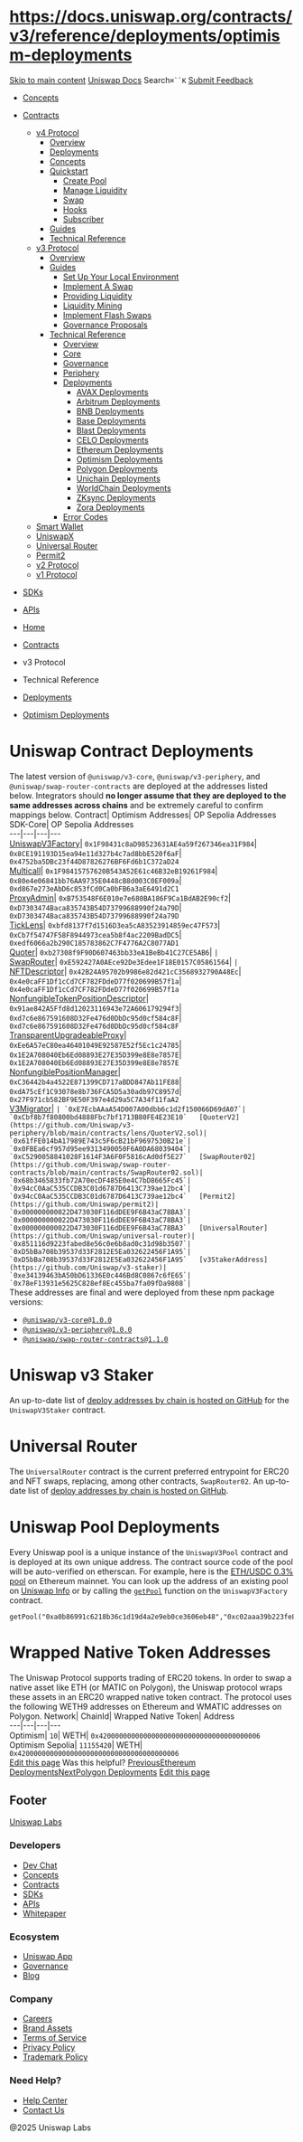 # https://docs.uniswap.org/contracts/v3/reference/deployments/optimism-deployments

[Skip to main content](https://docs.uniswap.org/contracts/v3/reference/deployments/optimism-deployments#__docusaurus_skipToContent_fallback)
[Uniswap Docs](https://docs.uniswap.org/)
Search`⌘``K`
[Submit Feedback](https://docs.google.com/forms/d/e/1FAIpQLSdjSkZam8KiatL9XACRVxCHjDJjaPGbls77PCXDKFn4JwykXg/viewform)
  * [Concepts](https://docs.uniswap.org/concepts/overview)
  * [Contracts](https://docs.uniswap.org/contracts/v4/overview)
    * [v4 Protocol](https://docs.uniswap.org/contracts/v3/reference/deployments/optimism-deployments)
      * [Overview](https://docs.uniswap.org/contracts/v4/overview)
      * [Deployments](https://docs.uniswap.org/contracts/v4/deployments)
      * [Concepts](https://docs.uniswap.org/contracts/v3/reference/deployments/optimism-deployments)
      * [Quickstart](https://docs.uniswap.org/contracts/v3/reference/deployments/optimism-deployments)
        * [Create Pool](https://docs.uniswap.org/contracts/v4/quickstart/create-pool)
        * [Manage Liquidity](https://docs.uniswap.org/contracts/v3/reference/deployments/optimism-deployments)
        * [Swap](https://docs.uniswap.org/contracts/v4/quickstart/swap)
        * [Hooks](https://docs.uniswap.org/contracts/v3/reference/deployments/optimism-deployments)
        * [Subscriber](https://docs.uniswap.org/contracts/v4/quickstart/subscriber)
      * [Guides](https://docs.uniswap.org/contracts/v3/reference/deployments/optimism-deployments)
      * [Technical Reference](https://docs.uniswap.org/contracts/v3/reference/deployments/optimism-deployments)
    * [v3 Protocol](https://docs.uniswap.org/contracts/v3/reference/deployments/optimism-deployments)
      * [Overview](https://docs.uniswap.org/contracts/v3/overview)
      * [Guides](https://docs.uniswap.org/contracts/v3/reference/deployments/optimism-deployments)
        * [Set Up Your Local Environment](https://docs.uniswap.org/contracts/v3/guides/local-environment)
        * [Implement A Swap](https://docs.uniswap.org/contracts/v3/reference/deployments/optimism-deployments)
        * [Providing Liquidity](https://docs.uniswap.org/contracts/v3/reference/deployments/optimism-deployments)
        * [Liquidity Mining](https://docs.uniswap.org/contracts/v3/reference/deployments/optimism-deployments)
        * [Implement Flash Swaps](https://docs.uniswap.org/contracts/v3/reference/deployments/optimism-deployments)
        * [Governance Proposals](https://docs.uniswap.org/contracts/v3/reference/deployments/optimism-deployments)
      * [Technical Reference](https://docs.uniswap.org/contracts/v3/reference/deployments/optimism-deployments)
        * [Overview](https://docs.uniswap.org/contracts/v3/reference/overview)
        * [Core](https://docs.uniswap.org/contracts/v3/reference/deployments/optimism-deployments)
        * [Governance](https://docs.uniswap.org/contracts/v3/reference/deployments/optimism-deployments)
        * [Periphery](https://docs.uniswap.org/contracts/v3/reference/deployments/optimism-deployments)
        * [Deployments](https://docs.uniswap.org/contracts/v3/reference/deployments/)
          * [AVAX Deployments](https://docs.uniswap.org/contracts/v3/reference/deployments/avax-deployments)
          * [Arbitrum Deployments](https://docs.uniswap.org/contracts/v3/reference/deployments/arbitrum-deployments)
          * [BNB Deployments](https://docs.uniswap.org/contracts/v3/reference/deployments/bnb-deployments)
          * [Base Deployments](https://docs.uniswap.org/contracts/v3/reference/deployments/base-deployments)
          * [Blast Deployments](https://docs.uniswap.org/contracts/v3/reference/deployments/blast-deployments)
          * [CELO Deployments](https://docs.uniswap.org/contracts/v3/reference/deployments/celo-deployments)
          * [Ethereum Deployments](https://docs.uniswap.org/contracts/v3/reference/deployments/ethereum-deployments)
          * [Optimism Deployments](https://docs.uniswap.org/contracts/v3/reference/deployments/optimism-deployments)
          * [Polygon Deployments](https://docs.uniswap.org/contracts/v3/reference/deployments/polygon-deployments)
          * [Unichain Deployments](https://docs.uniswap.org/contracts/v3/reference/deployments/unichain-deployments)
          * [WorldChain Deployments](https://docs.uniswap.org/contracts/v3/reference/deployments/WorldChain-deployments)
          * [ZKsync Deployments](https://docs.uniswap.org/contracts/v3/reference/deployments/ZKsync-deployments)
          * [Zora Deployments](https://docs.uniswap.org/contracts/v3/reference/deployments/Zora-deployments)
        * [Error Codes](https://docs.uniswap.org/contracts/v3/reference/error-codes)
    * [Smart Wallet](https://docs.uniswap.org/contracts/v3/reference/deployments/optimism-deployments)
    * [UniswapX](https://docs.uniswap.org/contracts/v3/reference/deployments/optimism-deployments)
    * [Universal Router](https://docs.uniswap.org/contracts/v3/reference/deployments/optimism-deployments)
    * [Permit2](https://docs.uniswap.org/contracts/v3/reference/deployments/optimism-deployments)
    * [v2 Protocol](https://docs.uniswap.org/contracts/v3/reference/deployments/optimism-deployments)
    * [v1 Protocol](https://docs.uniswap.org/contracts/v3/reference/deployments/optimism-deployments)
  * [SDKs](https://docs.uniswap.org/sdk/v4/overview)
  * [APIs](https://docs.uniswap.org/api/subgraph/overview)


  * [Home](https://docs.uniswap.org/)
  * [Contracts](https://docs.uniswap.org/contracts/v4/overview)
  * v3 Protocol
  * Technical Reference
  * [Deployments](https://docs.uniswap.org/contracts/v3/reference/deployments/)
  * [Optimism Deployments](https://docs.uniswap.org/contracts/v3/reference/deployments/optimism-deployments)


# Uniswap Contract Deployments
The latest version of `@uniswap/v3-core`, `@uniswap/v3-periphery`, and `@uniswap/swap-router-contracts` are deployed at the addresses listed below. Integrators should **no longer assume that they are deployed to the same addresses across chains** and be extremely careful to confirm mappings below.
Contract| Optimism Addresses| OP Sepolia Addresses SDK-Core| OP Sepolia Addresses  
---|---|---|---  
[UniswapV3Factory](https://github.com/Uniswap/uniswap-v3-core/blob/v1.0.0/contracts/UniswapV3Factory.sol)| `0x1F98431c8aD98523631AE4a59f267346ea31F984`| `0x8CE191193D15ea94e11d327b4c7ad8bbE520f6aF`| `0x4752ba5DBc23f44D87826276BF6Fd6b1C372aD24`  
[Multicall](https://optimistic.etherscan.io/address/0x1F98415757620B543A52E61c46B32eB19261F984#code)| `0x1F98415757620B543A52E61c46B32eB19261F984`| `0x80e4e06841bb76AA9735E0448cB8d003C0EF009a`| `0xd867e273eAbD6c853fCd0Ca0bFB6a3aE6491d2C1`  
[ProxyAdmin](https://github.com/OpenZeppelin/openzeppelin-contracts/blob/v3.4.1-solc-0.7-2/contracts/proxy/ProxyAdmin.sol)| `0xB753548F6E010e7e680BA186F9Ca1BdAB2E90cf2`| `0xD7303474Baca835743B54D73799688990f24a79D`| `0xD7303474Baca835743B54D73799688990f24a79D`  
[TickLens](https://github.com/Uniswap/uniswap-v3-periphery/blob/v1.0.0/contracts/lens/TickLens.sol)| `0xbfd8137f7d1516D3ea5cA83523914859ec47F573`| `0xCb7f54747F58F8944973cea5b8f4ac2209BadDC5`| `0xedf6066a2b290C185783862C7F4776A2C8077AD1`  
[Quoter](https://github.com/Uniswap/uniswap-v3-periphery/blob/v1.0.0/contracts/lens/Quoter.sol)| `0xb27308f9F90D607463bb33eA1BeBb41C27CE5AB6`| ``| ``  
[SwapRouter](https://github.com/Uniswap/uniswap-v3-periphery/blob/v1.0.0/contracts/SwapRouter.sol)| `0xE592427A0AEce92De3Edee1F18E0157C05861564`| ``| ``  
[NFTDescriptor](https://github.com/Uniswap/uniswap-v3-periphery/blob/v1.0.0/contracts/libraries/NFTDescriptor.sol)| `0x42B24A95702b9986e82d421cC3568932790A48Ec`| `0x4e0caFF1Df1cCd7CF782FDdeD77f020699B57f1a`| `0x4e0caFF1Df1cCd7CF782FDdeD77f020699B57f1a`  
[NonfungibleTokenPositionDescriptor](https://github.com/Uniswap/uniswap-v3-periphery/blob/v1.0.0/contracts/NonfungibleTokenPositionDescriptor.sol)| `0x91ae842A5Ffd8d12023116943e72A606179294f3`| `0xd7c6e867591608D32Fe476d0DbDc95d0cf584c8F`| `0xd7c6e867591608D32Fe476d0DbDc95d0cf584c8F`  
[TransparentUpgradeableProxy](https://github.com/OpenZeppelin/openzeppelin-contracts/blob/v3.4.1-solc-0.7-2/contracts/proxy/TransparentUpgradeableProxy.sol)| `0xEe6A57eC80ea46401049E92587E52f5Ec1c24785`| `0x1E2A708040Eb6Ed08893E27E35D399e8E8e7857E`| `0x1E2A708040Eb6Ed08893E27E35D399e8E8e7857E`  
[NonfungiblePositionManager](https://github.com/Uniswap/uniswap-v3-periphery/blob/v1.0.0/contracts/NonfungiblePositionManager.sol)| `0xC36442b4a4522E871399CD717aBDD847Ab11FE88`| `0xdA75cEf1C93078e8b736FCA5D5a30adb97C8957d`| `0x27F971cb582BF9E50F397e4d29a5C7A34f11faA2`  
[V3Migrator](https://github.com/Uniswap/uniswap-v3-periphery/blob/v1.0.0/contracts/V3Migrator.sol)| ``| `0xE7EcbAAaA54D007A00dbb6c1d2f150066D69dA07`| `0xCbf8b7f80800bd4888Fbc7bf1713B80FE4E23E10`  
[QuoterV2](https://github.com/Uniswap/v3-periphery/blob/main/contracts/lens/QuoterV2.sol)| `0x61fFE014bA17989E743c5F6cB21bF9697530B21e`| `0x0FBEa6cf957d95ee9313490050F6A0DA68039404`| `0xC5290058841028F1614F3A6F0F5816cAd0df5E27`  
[SwapRouter02](https://github.com/Uniswap/swap-router-contracts/blob/main/contracts/SwapRouter02.sol)| `0x68b3465833fb72A70ecDF485E0e4C7bD8665Fc45`| `0x94cC0AaC535CCDB3C01d6787D6413C739ae12bc4`| `0x94cC0AaC535CCDB3C01d6787D6413C739ae12bc4`  
[Permit2](https://github.com/Uniswap/permit2)| `0x000000000022D473030F116dDEE9F6B43aC78BA3`| `0x000000000022D473030F116dDEE9F6B43aC78BA3`| `0x000000000022D473030F116dDEE9F6B43aC78BA3`  
[UniversalRouter](https://github.com/Uniswap/universal-router)| `0x851116d9223fabed8e56c0e6b8ad0c31d98b3507`| `0xD5bBa708b39537d33F2812E5Ea032622456F1A95`| `0xD5bBa708b39537d33F2812E5Ea032622456F1A95`  
[v3StakerAddress](https://github.com/Uniswap/v3-staker)| `0xe34139463bA50bD61336E0c446Bd8C0867c6fE65`| `0x78eF13931e5625C828ef8Ec455ba7fa09fDa9808`| ``  
These addresses are final and were deployed from these npm package versions:
  * [`@uniswap/v3-core@1.0.0`](https://github.com/Uniswap/uniswap-v3-core/tree/v1.0.0)
  * [`@uniswap/v3-periphery@1.0.0`](https://github.com/Uniswap/uniswap-v3-periphery/tree/v1.0.0)
  * [`@uniswap/swap-router-contracts@1.1.0`](https://github.com/Uniswap/swap-router-contracts/tree/v1.1.0)


# Uniswap v3 Staker
An up-to-date list of [deploy addresses by chain is hosted on GitHub](https://github.com/Uniswap/v3-staker/releases/tag/v1.0.2) for the `UniswapV3Staker` contract.
# Universal Router
The `UniversalRouter` contract is the current preferred entrypoint for ERC20 and NFT swaps, replacing, among other contracts, `SwapRouter02`. An up-to-date list of [deploy addresses by chain is hosted on GitHub](https://github.com/Uniswap/universal-router/tree/main/deploy-addresses).
# Uniswap Pool Deployments
Every Uniswap pool is a unique instance of the `UniswapV3Pool` contract and is deployed at its own unique address. The contract source code of the pool will be auto-verified on etherscan. For example, here is the [ETH/USDC 0.3% pool](https://etherscan.io/address/0x8ad599c3a0ff1de082011efddc58f1908eb6e6d8) on Ethereum mainnet.
You can look up the address of an existing pool on [Uniswap Info](https://info.uniswap.org/#/) or by calling the [`getPool`](https://docs.uniswap.org/contracts/v3/reference/reference/core/interfaces/IUniswapV3Factory.md#getpool) function on the `UniswapV3Factory` contract.
```
getPool("0xa0b86991c6218b36c1d19d4a2e9eb0ce3606eb48","0xc02aaa39b223fe8d0a0e5c4f27ead9083c756cc2",3000)
```

# Wrapped Native Token Addresses
The Uniswap Protocol supports trading of ERC20 tokens. In order to swap a native asset like ETH (or MATIC on Polygon), the Uniswap protocol wraps these assets in an ERC20 wrapped native token contract. The protocol uses the following WETH9 addresses on Ethereum and WMATIC addresses on Polygon.
Network| ChainId| Wrapped Native Token| Address  
---|---|---|---  
Optimism| `10`| WETH| `0x4200000000000000000000000000000000000006`  
Optimism Sepolia| `11155420`| WETH| `0x4200000000000000000000000000000000000006`  
[Edit this page](https://github.com/uniswap/uniswap-docs/tree/main/docs/contracts/v3/reference/deployments/Optimism-Deployments.md)
Was this helpful?
[PreviousEthereum Deployments](https://docs.uniswap.org/contracts/v3/reference/deployments/ethereum-deployments)[NextPolygon Deployments](https://docs.uniswap.org/contracts/v3/reference/deployments/polygon-deployments)
[Edit this page](https://github.com/uniswap/uniswap-docs/tree/main/docs/contracts/v3/reference/deployments/Optimism-Deployments.md)
## Footer
[Uniswap Labs](https://docs.uniswap.org/)
### Developers
  * [Dev Chat](https://discord.com/invite/uniswap)
  * [Concepts](https://docs.uniswap.org/concepts/overview)
  * [Contracts](https://docs.uniswap.org/contracts/v4/overview)
  * [SDKs](https://docs.uniswap.org/sdk/v4/overview)
  * [APIs](https://docs.uniswap.org/api/subgraph/overview)
  * [Whitepaper](https://app.uniswap.org/whitepaper-v4.pdf)


### Ecosystem
  * [Uniswap App](https://app.uniswap.org/)
  * [Governance](https://www.uniswapfoundation.org/governance)
  * [Blog](https://blog.uniswap.org/)


### Company
  * [Careers](https://boards.greenhouse.io/uniswaplabs)
  * [Brand Assets](https://github.com/Uniswap/brand-assets/raw/main/Uniswap%20Brand%20Assets.zip)
  * [Terms of Service](https://support.uniswap.org/hc/en-us/articles/30935100859661-Uniswap-Labs-Terms-of-Service)
  * [Privacy Policy](https://support.uniswap.org/hc/en-us/articles/30934457771405-Uniswap-Labs-Privacy-Policy)
  * [Trademark Policy](https://support.uniswap.org/hc/en-us/articles/30934762216973-Uniswap-Labs-Trademark-Guidelines)


### Need Help?
  * [Help Center](https://support.uniswap.org/)
  * [Contact Us](https://support.uniswap.org/hc/en-us/requests/new)


@2025 Uniswap Labs
[](https://github.com/uniswap/uniswap-docs)[](https://twitter.com/Uniswap)[](https://discord.com/invite/uniswap)
